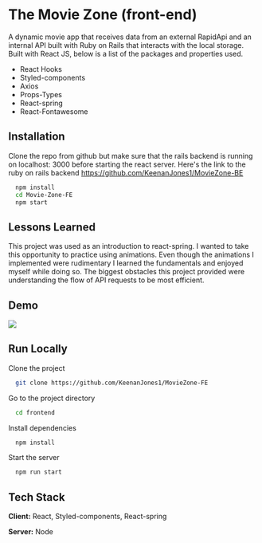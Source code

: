 # The Movie Zone (front-end)

A dynamic movie app that receives data from an external RapidApi and an internal API built with Ruby on Rails that interacts with the local storage. Built with React JS, below is a list of the packages and properties used.

- React Hooks
- Styled-components
- Axios
- Props-Types
- React-spring
- React-Fontawesome

## Installation

Clone the repo from github
but make sure that the rails backend is running on localhost: 3000 before starting the react server.
Here's the link to the ruby on rails backend https://github.com/KeenanJones1/MovieZone-BE

```bash
  npm install
  cd Movie-Zone-FE
  npm start
```

## Lessons Learned

This project was used as an introduction to react-spring. I wanted to take this opportunity to practice using animations.
Even though the animations I implemented were rudimentary I learned the fundamentals and enjoyed myself while doing so. The biggest obstacles this project provided were understanding the flow of API requests to be most efficient.

## Demo

![](https://media4.giphy.com/media/KgJ3X3qSuMSq9VRw94/giphy.gif?cid=790b7611a3e63c3ca6c2e7e872c9bbc9efcd3e2c79b0fdce&rid=giphy.gif&ct=g)

## Run Locally

Clone the project

```bash
  git clone https://github.com/KeenanJones1/MovieZone-FE
```

Go to the project directory

```bash
  cd frontend
```

Install dependencies

```bash
  npm install
```

Start the server

```bash
  npm run start
```

## Tech Stack

**Client:** React, Styled-components, React-spring

**Server:** Node
